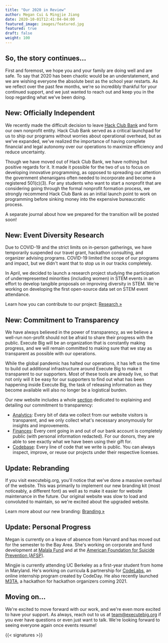 ```yaml
---
title: "Our 2020 in Review"
author: Megan Cui & Mingjie Jiang
date: 2020-10-01T12:41:04-04:00
featured_image: images/featured.jpg
featured: true
draft: false
weight: 100
---
```


## So, the story continues...

First and foremost, we hope you and your family are doing well and are safe. To say that 2020 has been chaotic would be an understatement, and we are wishing everyone the absolute best as the school year restarts. As we reflect over the past few months, we're so incredibly thankful for your continued support, and we just wanted to reach out and keep you in the loop regarding what we've been doing.

## New: Officially Independent

We recently made the difficult decision to leave [Hack Club Bank](https://hackclub.com/bank) and form our own nonprofit entity. Hack Club Bank served as a critical launchpad for us to ship our programs without worries about operational overhead, but as we've expanded, we've realized the importance of having complete financial and legal autonomy over our operations to maximize efficiency and reduce uncertainty. 

Though we have moved out of Hack Club Bank, we have nothing but positive regards for it. It made it possible for the two of us to focus on developing innovative programming, as opposed to spreading our attention the government shenanigans often needed to incorporate and become a registered 501(c)(3). For any students who want to start a nonprofit that are considering going through the formal nonprofit formation process, we strongly recommend Hack Club Bank as an initial launch point to work on programming before sinking money into the expensive bureaucratic process. 

A separate journal about how we prepared for the transition will be posted soon!

## New: Event Diversity Research

Due to COVID-19 and the strict limits on in-person gatherings, we have temporarily suspended our travel grant, hackathon consulting, and organizer advising programs. 
COVID-19 limited the scope of our programs and impact, but we didn't want that to stop us in our tracks completely.

In April, we decided to launch a research project studying the participation of underrepresented minorities (including women) in STEM events in an effort to develop tangible proposals on improving diversity in STEM. We're working on developing the first open-source data set on STEM event attendance.

Learn how you can contribute to our project: [Research »](https://executebig.org/programs/research/)

## New: Commitment to Transparency

We have always believed in the power of transparency, as we believe a well-run non-profit should not be afraid to share their progress with the public. Execute Big will be an organization that is constantly making progress, and we will remain committed to making sure that we stay as transparent as possible with our operations. 

While the global pandemic has halted our operations, it has left us the time to build out additional infrastructure around Execute Big to make it transparent to our supporters. Most of these tools are already live, so that not only will it be easy for our supporters to find out what has been happening inside Execute Big, the task of releasing information as they become available will also no longer be a logistical burden. 

Our new website includes a whole [section](https://executebig.org/transparency/) dedicated to explaining and detailing our commitment to transparency:

* [Analytics](/transparency/analytics): Every bit of data we collect from our website visitors is transparent, and we only collect what's necessary anonymously for insights and improvements. 
* [Finances](/transparency/finances): Every cent going in and out of our bank account is completely public (with personal information redacted). For our donors, they are able to see exactly what we have been using their gift for.
* [Codebase](/transparency/codebase): Every line of code that we write is public. You can always inspect, improve, or reuse our projects under their respective licenses.

## Update: Rebranding

If you visit executebig.org, you'll notice that we've done a massive overhaul of the website. This was primarily to implement our new branding kit (most noticeably, a different font) as well as to make it easier for website maintenance in the future. Our original website was slow to load and convoluted to maintain, so we're excited about the upgraded website.

Learn more about our new branding: [Branding »](https://executebig.org/branding/)

## Update: Personal Progress

Megan is currently on a leave of absence from Harvard and has moved out for the semester to the Bay Area. She's working on corporate and fund development at [Malala Fund](https://malala.org/) and at the [American Foundation for Suicide Prevention (AFSP)](https://afsp.org/).

Mingjie is currently attending UC Berkeley as a first-year student from home in Maryland. He's working on curricula & partnership for [CodeLabs](https://labs.codeday.org), an online internship program created by CodeDay. He also recently launched [M3TA](https://m3ta.io), a hackathon for hackathon organizers coming 2021. 

## Moving on...

We're excited to move forward with our work, and we're even more excited to have your support. As always, reach out to us at team@executebig.org if you ever have questions or even just want to talk. We're looking forward to seeing everyone again once events resume!

{{< signatures >}}